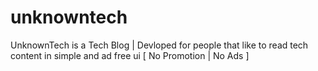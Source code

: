 # unknowntech
UnknownTech is a Tech Blog | Devloped for people that like to read tech content in simple and ad free ui [ No Promotion | No Ads ]